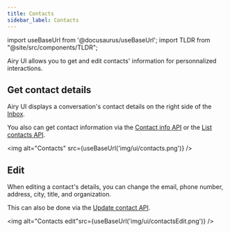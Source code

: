 ```yaml
---
title: Contacts
sidebar_label: Contacts
---
```


import useBaseUrl from '@docusaurus/useBaseUrl';
import TLDR from "@site/src/components/TLDR";

<TLDR>Airy UI allows you to get and edit contacts' information for personnalized interactions.</TLDR>

## Get contact details

Airy UI displays a conversation's contact details on the right side of the [Inbox](inbox).

You also can get contact information via the [Contact info API](api/endpoints/contacts#get-contact) or the [List contacts API](api/endpoints/contacts#list-contacts).

<img alt="Contacts" src={useBaseUrl('img/ui/contacts.png')} />

## Edit

When editing a contact's details, you can change the email, phone number, address, city, title, and organization.

This can also be done via the [Update contact API](api/endpoints/contacts.md#update-contact).

<img alt="Contacts edit"src={useBaseUrl('img/ui/contactsEdit.png')} />

